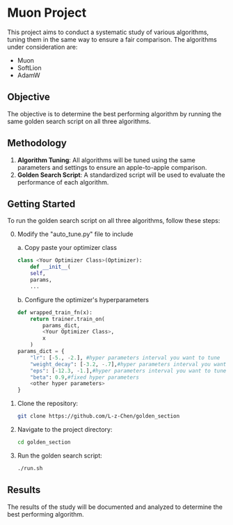 # Muon Project

This project aims to conduct a systematic study of various algorithms, tuning them in the same way to ensure a fair comparison. The algorithms under consideration are:

- Muon
- SoftLion
- AdamW

## Objective

The objective is to determine the best performing algorithm by running the same golden search script on all three algorithms.

## Methodology

1. **Algorithm Tuning**: All algorithms will be tuned using the same parameters and settings to ensure an apple-to-apple comparison.
2. **Golden Search Script**: A standardized script will be used to evaluate the performance of each algorithm.

## Getting Started

To run the golden search script on all three algorithms, follow these steps:

0. Modify the "auto_tune.py" file to include

    a. Copy paste your optimizer class
    ```python
    class <Your Optimizer Class>(Optimizer):
        def __init__(
        self,
        params,
        ...
    ```
    b. Configure the optimizer's hyperparameters
    ```python
    def wrapped_train_fn(x):
        return trainer.train_on(
            params_dict,
            <Your Optimizer Class>,
            x
        )
    params_dict = {
        "lr": [-5., -2.], #hyper parameters interval you want to tune
        "weight_decay": [-3.2, -.7],#hyper parameters interval you want to tune
        "eps": [-12.3, -1.],#hyper parameters interval you want to tune
        "beta": 0.9,#fixed hyper parameters 
        <other hyper parameters>
    }
    ```

1. Clone the repository:
    ```sh
    git clone https://github.com/L-z-Chen/golden_section
    ```
2. Navigate to the project directory:
    ```sh
    cd golden_section
    ```
3. Run the golden search script:
    ```sh
    ./run.sh
    ```

## Results

The results of the study will be documented and analyzed to determine the best performing algorithm.

